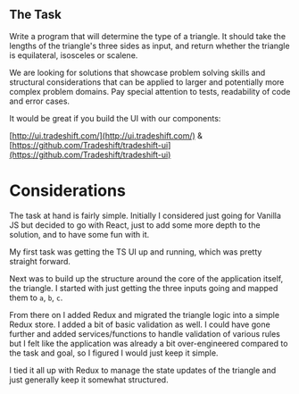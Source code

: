 ## The Task

Write a program that will determine the type of a triangle. It should take the lengths of the triangle's three sides as input, and return whether the triangle is equilateral, isosceles or scalene.

We are looking for solutions that showcase problem solving skills and structural considerations that can be applied to larger and potentially more complex problem domains. Pay special attention to tests, readability of code and error cases.

It would be great if you build the UI with our components:

[http://ui.tradeshift.com/](http://ui.tradeshift.com/) & [https://github.com/Tradeshift/tradeshift-ui](https://github.com/Tradeshift/tradeshift-ui)

# Considerations

The task at hand is fairly simple. Initially I considered just going for Vanilla JS but decided to go with React, just to add some more depth to the solution, and to have some fun with it.

My first task was getting the TS UI up and running, which was pretty straight forward.

Next was to build up the structure around the core of the application itself, the triangle. I started with just getting the three inputs going and mapped them to `a`, `b`, `c`.

From there on I added Redux and migrated the triangle logic into a simple Redux store. I added a bit of basic validation as well. I could have gone further and added services/functions to handle validation of various rules but I felt like the application was already a bit over-engineered compared to the task and goal, so I figured I would just keep it simple.

I tied it all up with Redux to manage the state updates of the triangle and just generally keep it somewhat structured.
